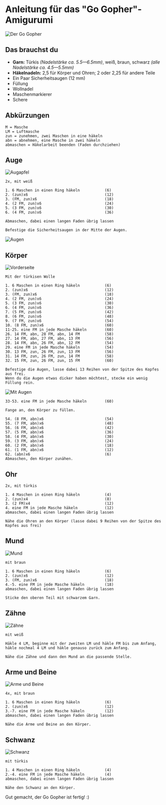 # Anleitung für das "Go Gopher"-Amigurumi

![Der Go Gopher](image/small/gopher_front.jpg)

## Das brauchst du
* **Garn:** Türkis *(Nadelstärke ca. 5.5—6.5mm)*, weiß, braun, schwarz *(alle Nadelstärke ca. 4.5—5.5mm)*
* **Häkelnadeln:** 2,5 für Körper und Ohren; 2 oder 2,25 für andere Teile
* Ein Paar Sicherheitsaugen (12 mm)
* Füllung
* Wollnadel
* Maschenmarkierer
* Schere

## Abkürzungen
```
M = Masche
LM = Luftmasche
zun = zunehmen, zwei Maschen in eine häkeln
abn = abnehmen, eine Masche in zwei häkeln
abmaschen = Häkelarbeit beenden (Faden durchziehen)
```

## Auge

![Augapfel](image/small/eyeball.jpg)

```
2x, mit weiß

1. 6 Maschen in einen Ring häkeln			(6)
2. (zun)x6									(12)
3. (FM, zun)x6								(18)
4. (2 FM, zun)x6							(24)
5. (3 FM, zun)x6							(30)
6. (4 FM, zun)x6							(36)

Abmaschen, dabei einen langen Faden übrig lassen

Befestige die Sicherheitsaugen in der Mitte der Augen.
```
![Augen](image/small/eyes.jpg)

## Körper

![Vorderseite](image/small/gopher_front.jpg)

```
Mit der türkisen Wolle

1. 6 Maschen in einen Ring häkeln			(6)
2. (zun)x6									(12)
3. (FM, zun)x6								(18)
4. (2 FM, zun)x6							(24)
5. (3 FM, zun)x6							(30)
6. (4 FM, zun)x6							(36)
7. (5 FM, zun)x6							(42)
8. (6 FM, zun)x6							(48)
9. (7 FM, zun)x6							(54)
10. (8 FM, zun)x6							(60)
11-25. eine FM in jede Masche häkeln		(60)
26. 14 FM, abn, 28 FM, abn, 14 FM			(58)
27. 14 FM, abn, 27 FM, abn, 13 FM			(56)
28. 14 FM, abn, 26 FM, abn, 12 FM			(54)
29. eine FM in jede Masche häkeln			(54)
30. 13 FM, zun, 26 FM, zun, 13 FM			(56)
31. 14 FM, zun, 26 FM, zun, 14 FM			(58)
32. 15 FM, zun, 26 FM, zun, 15 FM			(60)

```

```
Befestige die Augen, lasse dabei 13 Reihen von der Spitze des Kopfes aus frei.
Wenn du die Augen etwas dicker haben möchtest, stecke ein wenig Füllung rein.
```

![Mit Augen](image/small/with_eyes.jpg)

```
33-53. eine FM in jede Masche häkeln		(60)

Fange an, den Körper zu füllen.

54. (8 FM, abn)x6							(54)
55. (7 FM, abn)x6							(48)
56. (6 FM, abn)x6							(42)
57. (5 FM, abn)x6							(36)
58. (4 FM, abn)x6							(30)
59. (3 FM, abn)x6							(24)
60. (2 FM, abn)x6							(18)
61. (1 FM, abn)x6							(12)
62. (abn)x6									(6)
Abmaschen, den Körper zunähen.
```

## Ohr
```
2x, mit türkis

1. 4 Maschen in einen Ring häkeln			(4)
2. (zun)x4									(8)
3. (2 FM)x4									(12)
4. eine FM in jede Masche häkeln			(12)
abmaschen, dabei einen langen Faden übrig lassen

Nähe die Ohren an den Körper (lasse dabei 9 Reihen von der Spitze des Kopfes aus frei)
```

## Mund
![Mund](image/small/mouth.jpg)

```
mit braun

1. 6 Maschen in einen Ring häkeln			(6)
2. (zun)x6									(12)
3. (FM, zun)x6								(18)
4.-5. eine FM in jede Masche häkeln			(18)
abmaschen, dabei einen langen Faden übrig lassen

Sticke den oberen Teil mit schwarzem Garn.
```

## Zähne
![Zähne](image/small/teeth.jpg)

```
mit weiß

Häkle 4 LM, beginne mit der zweiten LM und häkle FM bis zum Anfang, 
häkle nochmal 4 LM und häkle genauso zurück zum Anfang. 

Nähe die Zähne und dann den Mund an die passende Stelle.
```

## Arme und Beine
![Arme und Beine](image/small/legs_bottom.jpg)

```
4x, mit braun

1. 6 Maschen in einen Ring häkeln			(6)
2. (zun)x6									(12)
3.-7. eine FM in jede Masche häkeln			(12)
abmaschen, dabei einen langen Faden übrig lassen

Nähe die Arme und Beine an den Körper.
```

## Schwanz
![Schwanz](image/small/tail.jpg)

```
mit türkis

1. 4 Maschen in einen Ring häkeln			(4)
2.-4. eine FM in jede Masche häkeln			(4)
abmaschen, dabei einen langen Faden übrig lassen

Nähe den Schwanz an den Körper.
```

Gut gemacht, der Go Gopher ist fertig! :)
